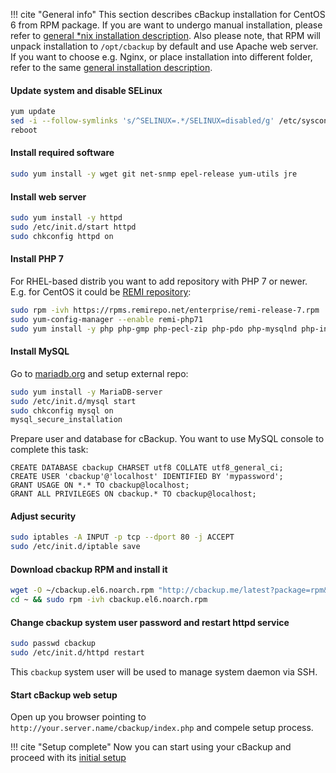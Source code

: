 !!! cite "General info"
    This section describes cBackup installation for CentOS 6 from RPM package. If you are want to undergo manual installation, please refer to [general *nix installation description](/getting-started/servers/general.md). Also please note, that RPM will unpack installation to `/opt/cbackup` by default and use Apache web server. If you want to choose e.g. Nginx, or place installation into different folder, refer to the same [general installation description](/getting-started/servers/general.md).

#### Update system and disable SELinux

```bash
yum update
sed -i --follow-symlinks 's/^SELINUX=.*/SELINUX=disabled/g' /etc/sysconfig/selinux
reboot
```

#### Install required software

```bash
sudo yum install -y wget git net-snmp epel-release yum-utils jre 
```

#### Install web server

```bash
sudo yum install -y httpd
sudo /etc/init.d/start httpd
sudo chkconfig httpd on
```

#### Install PHP 7

For RHEL-based distrib you want to add repository with PHP 7 or newer. E.g. for CentOS it could be [REMI repository](https://rpms.remirepo.net/):

```bash
sudo rpm -ivh https://rpms.remirepo.net/enterprise/remi-release-7.rpm
sudo yum-config-manager --enable remi-php71
sudo yum install -y php php-gmp php-pecl-zip php-pdo php-mysqlnd php-intl php-pecl-ssh2 php-snmp php-mbstring php-mcrypt php-bcmath php-common php-cli
```    

#### Install MySQL

Go to [mariadb.org](https://mariadb.com/kb/en/library/yum/) and setup external repo:

```bash
sudo yum install -y MariaDB-server
sudo /etc/init.d/mysql start
sudo chkconfig mysql on
mysql_secure_installation
```

Prepare user and database for cBackup. You want to use MySQL console to complete this task:

```mysql
CREATE DATABASE cbackup CHARSET utf8 COLLATE utf8_general_ci;
CREATE USER 'cbackup'@'localhost' IDENTIFIED BY 'mypassword';
GRANT USAGE ON *.* TO cbackup@localhost;
GRANT ALL PRIVILEGES ON cbackup.* TO cbackup@localhost;
```
    
#### Adjust security

```bash
sudo iptables -A INPUT -p tcp --dport 80 -j ACCEPT
sudo /etc/init.d/iptable save
```

#### Download cbackup RPM and install it

```bash
wget -O ~/cbackup.el6.noarch.rpm "http://cbackup.me/latest?package=rpm&sub=el6"
cd ~ && sudo rpm -ivh cbackup.el6.noarch.rpm
```

#### Change cbackup system user password and restart httpd service

```bash
sudo passwd cbackup
sudo /etc/init.d/httpd restart
```

This `cbackup` system user will be used to manage system daemon via SSH.

#### Start cBackup web setup

Open up you browser pointing to `http://your.server.name/cbackup/index.php` and compele setup process.

!!! cite "Setup complete"
    Now you can start using your cBackup and proceed with its [initial setup](/getting-started/initial-setup.md)
